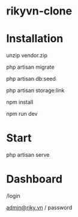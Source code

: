 
# rikyvn-clone

# Installation

unzip vendor.zip

php artisan migrate

php artisan db:seed

php artisan storage:link

npm install

npm run dev

# Start

php artisan serve

# Dashboard

/login

admin@riky.vn / password

